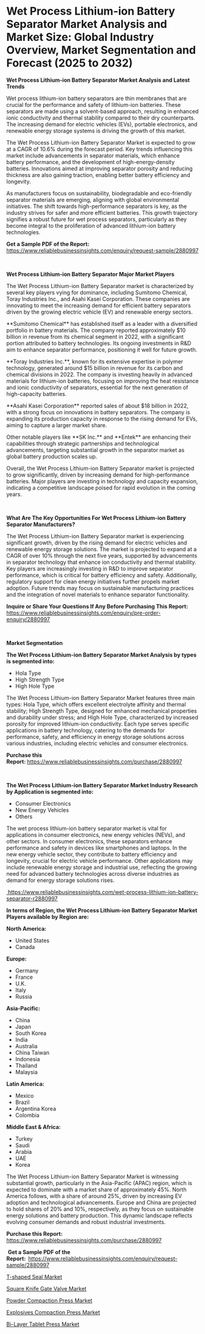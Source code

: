 <p><h1>Wet Process Lithium-ion Battery Separator Market Analysis and Market Size: Global Industry Overview, Market Segmentation and Forecast (2025 to 2032)</h1></p><p><strong>Wet Process Lithium-ion Battery Separator Market Analysis and Latest Trends</strong></p>
<p><p>Wet process lithium-ion battery separators are thin membranes that are crucial for the performance and safety of lithium-ion batteries. These separators are made using a solvent-based approach, resulting in enhanced ionic conductivity and thermal stability compared to their dry counterparts. The increasing demand for electric vehicles (EVs), portable electronics, and renewable energy storage systems is driving the growth of this market.</p><p>The Wet Process Lithium-ion Battery Separator Market is expected to grow at a CAGR of 10.6% during the forecast period. Key trends influencing this market include advancements in separator materials, which enhance battery performance, and the development of high-energy-density batteries. Innovations aimed at improving separator porosity and reducing thickness are also gaining traction, enabling better battery efficiency and longevity.</p><p>As manufacturers focus on sustainability, biodegradable and eco-friendly separator materials are emerging, aligning with global environmental initiatives. The shift towards high-performance separators is key, as the industry strives for safer and more efficient batteries. This growth trajectory signifies a robust future for wet process separators, particularly as they become integral to the proliferation of advanced lithium-ion battery technologies.</p></p>
<p><strong>Get a Sample PDF of the Report:&nbsp;</strong> <a href="https://www.reliablebusinessinsights.com/enquiry/request-sample/2880997?utm_campaign=950&utm_medium=2&utm_source=Github&utm_content=ia&utm_term=12032025&utm_id=wet-process-lithium-ion-battery-separator">https://www.reliablebusinessinsights.com/enquiry/request-sample/2880997</a></p>
<p>&nbsp;</p>
<p><strong>Wet Process Lithium-ion Battery Separator Major Market Players</strong></p>
<p><p>The Wet Process Lithium-ion Battery Separator market is characterized by several key players vying for dominance, including Sumitomo Chemical, Toray Industries Inc., and Asahi Kasei Corporation. These companies are innovating to meet the increasing demand for efficient battery separators driven by the growing electric vehicle (EV) and renewable energy sectors.</p><p>**Sumitomo Chemical** has established itself as a leader with a diversified portfolio in battery materials. The company reported approximately $10 billion in revenue from its chemical segment in 2022, with a significant portion attributed to battery technologies. Its ongoing investments in R&D aim to enhance separator performance, positioning it well for future growth.</p><p>**Toray Industries Inc.**, known for its extensive expertise in polymer technology, generated around $15 billion in revenue for its carbon and chemical divisions in 2022. The company is investing heavily in advanced materials for lithium-ion batteries, focusing on improving the heat resistance and ionic conductivity of separators, essential for the next generation of high-capacity batteries.</p><p>**Asahi Kasei Corporation** reported sales of about $18 billion in 2022, with a strong focus on innovations in battery separators. The company is expanding its production capacity in response to the rising demand for EVs, aiming to capture a larger market share.</p><p>Other notable players like **SK Inc.** and **Entek** are enhancing their capabilities through strategic partnerships and technological advancements, targeting substantial growth in the separator market as global battery production scales up.</p><p>Overall, the Wet Process Lithium-ion Battery Separator market is projected to grow significantly, driven by increasing demand for high-performance batteries. Major players are investing in technology and capacity expansion, indicating a competitive landscape poised for rapid evolution in the coming years.</p></p>
<p>&nbsp;</p>
<p><strong>What Are The Key Opportunities For Wet Process Lithium-ion Battery Separator Manufacturers?</strong></p>
<p><p>The Wet Process Lithium-ion Battery Separator market is experiencing significant growth, driven by the rising demand for electric vehicles and renewable energy storage solutions. The market is projected to expand at a CAGR of over 10% through the next five years, supported by advancements in separator technology that enhance ion conductivity and thermal stability. Key players are increasingly investing in R&D to improve separator performance, which is critical for battery efficiency and safety. Additionally, regulatory support for clean energy initiatives further propels market adoption. Future trends may focus on sustainable manufacturing practices and the integration of novel materials to enhance separator functionality.</p></p>
<p><strong>Inquire or Share Your Questions If Any Before Purchasing This Report:</strong> <a href="https://www.reliablebusinessinsights.com/enquiry/pre-order-enquiry/2880997?utm_campaign=950&utm_medium=2&utm_source=Github&utm_content=ia&utm_term=12032025&utm_id=wet-process-lithium-ion-battery-separator">https://www.reliablebusinessinsights.com/enquiry/pre-order-enquiry/2880997</a></p>
<p>&nbsp;</p>
<p><strong>Market Segmentation</strong></p>
<p><strong>The Wet Process Lithium-ion Battery Separator Market Analysis by types is segmented into:</strong></p>
<p><ul><li>Hola Type</li><li>High Strength Type</li><li>High Hole Type</li></ul></p>
<p><p>The Wet Process Lithium-ion Battery Separator Market features three main types: Hola Type, which offers excellent electrolyte affinity and thermal stability; High Strength Type, designed for enhanced mechanical properties and durability under stress; and High Hole Type, characterized by increased porosity for improved lithium-ion conductivity. Each type serves specific applications in battery technology, catering to the demands for performance, safety, and efficiency in energy storage solutions across various industries, including electric vehicles and consumer electronics.</p></p>
<p><strong>Purchase this Report:&nbsp;</strong><a href="https://www.reliablebusinessinsights.com/purchase/2880997?utm_campaign=950&utm_medium=2&utm_source=Github&utm_content=ia&utm_term=12032025&utm_id=wet-process-lithium-ion-battery-separator">https://www.reliablebusinessinsights.com/purchase/2880997</a></p>
<p>&nbsp;</p>
<p><strong>The Wet Process Lithium-ion Battery Separator Market Industry Research by Application is segmented into:</strong></p>
<p><ul><li>Consumer Electronics</li><li>New Energy Vehicles</li><li>Others</li></ul></p>
<p><p>The wet process lithium-ion battery separator market is vital for applications in consumer electronics, new energy vehicles (NEVs), and other sectors. In consumer electronics, these separators enhance performance and safety in devices like smartphones and laptops. In the new energy vehicle sector, they contribute to battery efficiency and longevity, crucial for electric vehicle performance. Other applications may include renewable energy storage and industrial use, reflecting the growing need for advanced battery technologies across diverse industries as demand for energy storage solutions rises.</p></p>
<p><a href="https://www.reliablebusinessinsights.com/wet-process-lithium-ion-battery-separator-r2880997?utm_campaign=950&utm_medium=2&utm_source=Github&utm_content=ia&utm_term=12032025&utm_id=wet-process-lithium-ion-battery-separator">&nbsp;https://www.reliablebusinessinsights.com/wet-process-lithium-ion-battery-separator-r2880997</a></p>
<p><strong>In terms of Region, the Wet Process Lithium-ion Battery Separator Market Players available by Region are:</strong></p>
<p>
    <p> <strong> North America: </strong>
        <ul>
            <li>United States</li>
            <li>Canada</li>
        </ul>
        </p> 
    <p> <strong> Europe: </strong>
        <ul>
            <li>Germany</li>
            <li>France</li>
            <li>U.K.</li>
            <li>Italy</li>
            <li>Russia</li>
        </ul>
        </p> 
    <p> <strong> Asia-Pacific: </strong>
        <ul>
            <li>China</li>
            <li>Japan</li>
            <li>South Korea</li>
            <li>India</li>
            <li>Australia</li>
            <li>China Taiwan</li>
            <li>Indonesia</li>
            <li>Thailand</li>
            <li>Malaysia</li>
        </ul>
        </p> 
    <p> <strong> Latin America: </strong>
        <ul>
            <li>Mexico</li>
            <li>Brazil</li>
            <li>Argentina Korea</li>
            <li>Colombia</li>
        </ul>
        </p> 
    <p> <strong> Middle East & Africa: </strong>
        <ul>
            <li>Turkey</li>
            <li>Saudi</li>
            <li>Arabia</li>
            <li>UAE</li>
            <li>Korea</li>
        </ul>
    </p>
    </p>
<p><p>The Wet Process Lithium-ion Battery Separator Market is witnessing substantial growth, particularly in the Asia-Pacific (APAC) region, which is expected to dominate with a market share of approximately 45%. North America follows, with a share of around 25%, driven by increasing EV adoption and technological advancements. Europe and China are projected to hold shares of 20% and 10%, respectively, as they focus on sustainable energy solutions and battery production. This dynamic landscape reflects evolving consumer demands and robust industrial investments.</p></p>
<p><strong>Purchase this Report: </strong><a href="https://www.reliablebusinessinsights.com/purchase/2880997?utm_campaign=950&utm_medium=2&utm_source=Github&utm_content=ia&utm_term=12032025&utm_id=wet-process-lithium-ion-battery-separator">https://www.reliablebusinessinsights.com/purchase/2880997</a></p>
<p>&nbsp;<strong>Get a Sample PDF of the Report:&nbsp;&nbsp;</strong><a href="https://www.reliablebusinessinsights.com/enquiry/request-sample/2880997?utm_campaign=950&utm_medium=2&utm_source=Github&utm_content=ia&utm_term=12032025&utm_id=wet-process-lithium-ion-battery-separator">https://www.reliablebusinessinsights.com/enquiry/request-sample/2880997</a></p>
<p><strong></strong></p>
<p><p><a href="https://github.com/stohllaackdw/Market-Research-Report-List-1/blob/main/t-shaped-seal-market.md?utm_campaign=950&utm_medium=2&utm_source=Github&utm_content=ia&utm_term=12032025&utm_id=wet-process-lithium-ion-battery-separator">T-shaped Seal Market</a></p><p><a href="https://github.com/hadshpinay/Market-Research-Report-List-1/blob/main/square-knife-gate-valve-market.md?utm_campaign=950&utm_medium=2&utm_source=Github&utm_content=ia&utm_term=12032025&utm_id=wet-process-lithium-ion-battery-separator">Square Knife Gate Valve Market</a></p><p><a href="https://github.com/catlowdarcys/Market-Research-Report-List-1/blob/main/powder-compaction-press-market.md?utm_campaign=950&utm_medium=2&utm_source=Github&utm_content=ia&utm_term=12032025&utm_id=wet-process-lithium-ion-battery-separator">Powder Compaction Press Market</a></p><p><a href="https://github.com/ridchycarlas/Market-Research-Report-List-1/blob/main/explosives-compaction-press-market.md?utm_campaign=950&utm_medium=2&utm_source=Github&utm_content=ia&utm_term=12032025&utm_id=wet-process-lithium-ion-battery-separator">Explosives Compaction Press Market</a></p><p><a href="https://github.com/fabinbuddygc/Market-Research-Report-List-1/blob/main/bi-layer-tablet-press-market.md?utm_campaign=950&utm_medium=2&utm_source=Github&utm_content=ia&utm_term=12032025&utm_id=wet-process-lithium-ion-battery-separator">Bi-Layer Tablet Press Market</a></p></p>